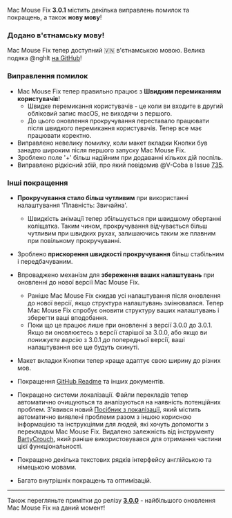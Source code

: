 Mac Mouse Fix **3.0.1** містить декілька виправлень помилок та покращень, а також **нову мову**!

### Додано в'єтнамську мову!

Mac Mouse Fix тепер доступний 🇻🇳 в'єтнамською мовою. Велика подяка @nghlt [на GitHub](https://GitHub.com/nghlt)!


### Виправлення помилок

- Mac Mouse Fix тепер правильно працює з **Швидким перемиканням користувачів**!
  - Швидке перемикання користувачів - це коли ви входите в другий обліковий запис macOS, не виходячи з першого. 
  - До цього оновлення прокручування переставало працювати після швидкого перемикання користувачів. Тепер все має працювати коректно.
- Виправлено невелику помилку, коли макет вкладки Кнопки був занадто широким після першого запуску Mac Mouse Fix. 
- Зроблено поле '+' більш надійним при додаванні кількох дій поспіль. 
- Виправлено рідкісний збій, про який повідомив @V-Coba в Issue [735](https://github.com/noah-nuebling/mac-mouse-fix/issues/735).

### Інші покращення

- **Прокручування стало більш чутливим** при використанні налаштування 'Плавність: Звичайна'.
  - Швидкість анімації тепер збільшується при швидшому обертанні коліщатка. Таким чином, прокручування відчувається більш чутливим при швидких рухах, залишаючись таким же плавним при повільному прокручуванні.
  
- Зроблено **прискорення швидкості прокручування** більш стабільним і передбачуваним. 
- Впроваджено механізм для **збереження ваших налаштувань** при оновленні до нової версії Mac Mouse Fix.
  - Раніше Mac Mouse Fix скидав усі налаштування після оновлення до нової версії, якщо структура налаштувань змінювалася. Тепер Mac Mouse Fix спробує оновити структуру ваших налаштувань і зберегти ваші вподобання. 
  - Поки що це працює лише при оновленні з версії 3.0.0 до 3.0.1. Якщо ви оновлюєтесь з версії старішої за 3.0.0, або якщо ви _понижуєте версію_ з 3.0.1 _до_ попередньої версії, ваші налаштування все ще будуть скинуті. 
- Макет вкладки Кнопки тепер краще адаптує свою ширину до різних мов. 
- Покращення [GitHub Readme](https://github.com/noah-nuebling/mac-mouse-fix#background) та інших документів.
- Покращено системи локалізації. Файли перекладів тепер автоматично очищуються та аналізуються на наявність потенційних проблем. З'явився новий [Посібник з локалізації](https://github.com/noah-nuebling/mac-mouse-fix/discussions/731), який містить автоматично виявлені проблеми разом з іншою корисною інформацією та інструкціями для людей, які хочуть допомогти з перекладом Mac Mouse Fix. Видалено залежність від інструменту [BartyCrouch](https://github.com/FlineDev/BartyCrouch), який раніше використовувався для отримання частини цієї функціональності.
- Покращено декілька текстових рядків інтерфейсу англійською та німецькою мовами.
- Багато внутрішніх покращень та оптимізацій.

---

Також перегляньте примітки до релізу [**3.0.0**](https://github.com/noah-nuebling/mac-mouse-fix/releases/tag/3.0.0) - найбільшого оновлення Mac Mouse Fix на даний момент!